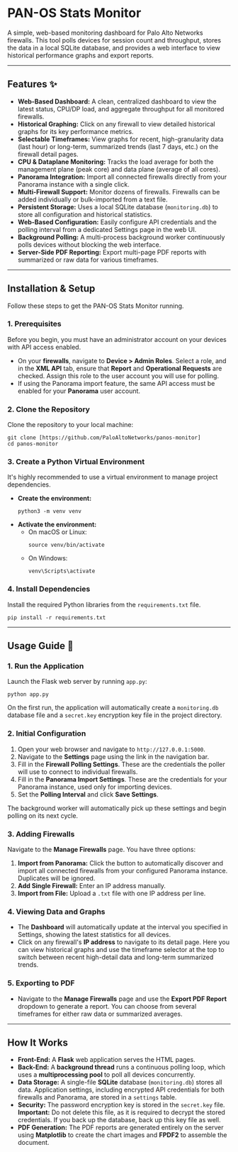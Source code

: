 # PAN-OS Stats Monitor

A simple, web-based monitoring dashboard for Palo Alto Networks firewalls. This tool polls devices for session count and throughput, stores the data in a local SQLite database, and provides a web interface to view historical performance graphs and export reports.



---
## Features ✨

* **Web-Based Dashboard:** A clean, centralized dashboard to view the latest status, CPU/DP load, and aggregate throughput for all monitored firewalls.
* **Historical Graphing:** Click on any firewall to view detailed historical graphs for its key performance metrics.
* **Selectable Timeframes:** View graphs for recent, high-granularity data (last hour) or long-term, summarized trends (last 7 days, etc.) on the firewall detail pages.
* **CPU & Dataplane Monitoring:** Tracks the load average for both the management plane (peak core) and data plane (average of all cores).
* **Panorama Integration:** Import all connected firewalls directly from your Panorama instance with a single click.
* **Multi-Firewall Support:** Monitor dozens of firewalls. Firewalls can be added individually or bulk-imported from a text file.
* **Persistent Storage:** Uses a local SQLite database (`monitoring.db`) to store all configuration and historical statistics.
* **Web-Based Configuration:** Easily configure API credentials and the polling interval from a dedicated Settings page in the web UI.
* **Background Polling:** A multi-process background worker continuously polls devices without blocking the web interface.
* **Server-Side PDF Reporting:** Export multi-page PDF reports with summarized or raw data for various timeframes.

---
## Installation & Setup

Follow these steps to get the PAN-OS Stats Monitor running.

### 1. Prerequisites

Before you begin, you must have an administrator account on your devices with API access enabled.

* On your **firewalls**, navigate to **Device > Admin Roles**. Select a role, and in the **XML API** tab, ensure that **Report** and **Operational Requests** are checked. Assign this role to the user account you will use for polling.
* If using the Panorama import feature, the same API access must be enabled for your **Panorama** user account.

### 2. Clone the Repository

Clone the repository to your local machine:
```
git clone [https://github.com/PaloAltoNetworks/panos-monitor]
cd panos-monitor
```

### 3. Create a Python Virtual Environment

It's highly recommended to use a virtual environment to manage project dependencies.

* **Create the environment:**
    ```
    python3 -m venv venv
    ```
* **Activate the environment:**
    * On macOS or Linux:
        ```
        source venv/bin/activate
        ```
    * On Windows:
        ```
        venv\Scripts\activate
        ```

### 4. Install Dependencies

Install the required Python libraries from the `requirements.txt` file.
```
pip install -r requirements.txt
```

---
## Usage Guide 🚀

### 1. Run the Application

Launch the Flask web server by running `app.py`:
```
python app.py
```
On the first run, the application will automatically create a `monitoring.db` database file and a `secret.key` encryption key file in the project directory.

### 2. Initial Configuration

1.  Open your web browser and navigate to `http://127.0.0.1:5000`.
2.  Navigate to the **Settings** page using the link in the navigation bar.
3.  Fill in the **Firewall Polling Settings**. These are the credentials the poller will use to connect to individual firewalls.
4.  Fill in the **Panorama Import Settings**. These are the credentials for your Panorama instance, used only for importing devices.
5.  Set the **Polling Interval** and click **Save Settings**.

The background worker will automatically pick up these settings and begin polling on its next cycle.

### 3. Adding Firewalls

Navigate to the **Manage Firewalls** page. You have three options:
1.  **Import from Panorama:** Click the button to automatically discover and import all connected firewalls from your configured Panorama instance. Duplicates will be ignored.
2.  **Add Single Firewall:** Enter an IP address manually.
3.  **Import from File:** Upload a `.txt` file with one IP address per line.

### 4. Viewing Data and Graphs

* The **Dashboard** will automatically update at the interval you specified in Settings, showing the latest statistics for all devices.
* Click on any firewall's **IP address** to navigate to its detail page. Here you can view historical graphs and use the timeframe selector at the top to switch between recent high-detail data and long-term summarized trends.

### 5. Exporting to PDF

* Navigate to the **Manage Firewalls** page and use the **Export PDF Report** dropdown to generate a report. You can choose from several timeframes for either raw data or summarized averages.

---
## How It Works

* **Front-End:** A **Flask** web application serves the HTML pages.
* **Back-End:** A **background thread** runs a continuous polling loop, which uses a **multiprocessing pool** to poll all devices concurrently.
* **Data Storage:** A single-file **SQLite** database (`monitoring.db`) stores all data. Application settings, including encrypted API credentials for both firewalls and Panorama, are stored in a `settings` table.
* **Security:** The password encryption key is stored in the `secret.key` file. **Important:** Do not delete this file, as it is required to decrypt the stored credentials. If you back up the database, back up this key file as well.
* **PDF Generation:** The PDF reports are generated entirely on the server using **Matplotlib** to create the chart images and **FPDF2** to assemble the document.

